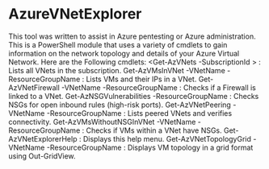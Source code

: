 # AzureVNetExplorer
This tool was written to assist in Azure pentesting or Azure administration. This is a PowerShell module that uses a variety of cmdlets to gain information on the network topology and details of your Azure Virtual Network. Here are the Following cmdlets:
<Get-AzVNets -SubscriptionId <ID>>  : Lists all VNets in the subscription.
Get-AzVMsInVNet -VNetName <Name> -ResourceGroupName <RG>  : Lists VMs and their IPs in a VNet.
Get-AzVNetFirewall -VNetName <Name> -ResourceGroupName <RG>  : Checks if a Firewall is linked to a VNet.
Get-AzNSGVulnerabilities -ResourceGroupName <RG>  : Checks NSGs for open inbound rules (high-risk ports).
Get-AzVNetPeering -VNetName <Name> -ResourceGroupName <RG>  : Lists peered VNets and verifies connectivity.
Get-AzVMsWithoutNSGInVNet -VNetName <Name> -ResourceGroupName <RG>  : Checks if VMs within a VNet have NSGs.
Get-AzVNetExplorerHelp  : Displays this help menu.
Get-AzVNetTopologyGrid -VNetName <Name> -ResourceGroupName <RG>  : Displays VM topology in a grid format using Out-GridView.
